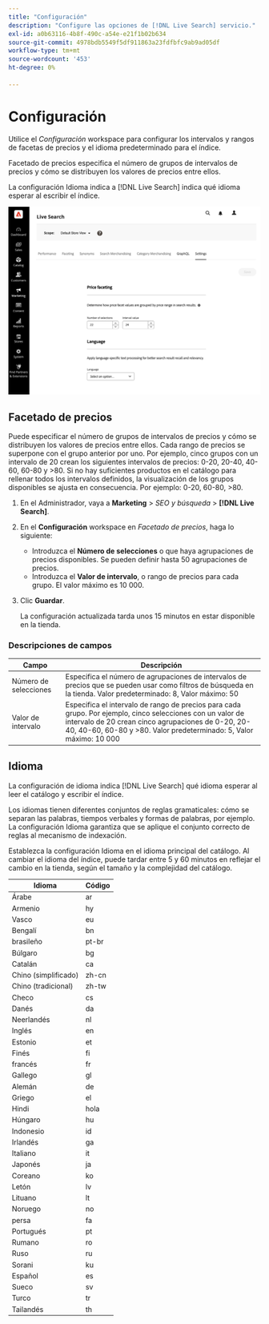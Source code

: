 ```yaml
---
title: "Configuración"
description: "Configure las opciones de [!DNL Live Search] servicio."
exl-id: a0b63116-4b8f-490c-a54e-e21f1b02b634
source-git-commit: 4978bdb5549f5df911863a23fdfbfc9ab9ad05df
workflow-type: tm+mt
source-wordcount: '453'
ht-degree: 0%

---
```


# Configuración

Utilice el *Configuración* workspace para configurar los intervalos y rangos de facetas de precios y el idioma predeterminado para el índice.

Facetado de precios especifica el número de grupos de intervalos de precios y cómo se distribuyen los valores de precios entre ellos.

La configuración Idioma indica a [!DNL Live Search] indica qué idioma esperar al escribir el índice.

![Configuración](assets/settings.png)

## Facetado de precios

Puede especificar el número de grupos de intervalos de precios y cómo se distribuyen los valores de precios entre ellos. Cada rango de precios se superpone con el grupo anterior por uno. Por ejemplo, cinco grupos con un intervalo de 20 crean los siguientes intervalos de precios: 0-20, 20-40, 40-60, 60-80 y >80. Si no hay suficientes productos en el catálogo para rellenar todos los intervalos definidos, la visualización de los grupos disponibles se ajusta en consecuencia. Por ejemplo: 0-20, 60-80, >80.

1. En el Administrador, vaya a **Marketing** > *SEO y búsqueda* > **[!DNL Live Search]**.
1. En el **Configuración** workspace en *Facetado de precios*, haga lo siguiente:
   * Introduzca el **Número de selecciones** o que haya agrupaciones de precios disponibles. Se pueden definir hasta 50 agrupaciones de precios.
   * Introduzca el **Valor de intervalo**, o rango de precios para cada grupo. El valor máximo es 10 000.
1. Clic **Guardar**.

   La configuración actualizada tarda unos 15 minutos en estar disponible en la tienda.

### Descripciones de campos

| Campo | Descripción |
|--- |--- |
| Número de selecciones | Especifica el número de agrupaciones de intervalos de precios que se pueden usar como filtros de búsqueda en la tienda. Valor predeterminado: 8, Valor máximo: 50 |
| Valor de intervalo | Especifica el intervalo de rango de precios para cada grupo. Por ejemplo, cinco selecciones con un valor de intervalo de 20 crean cinco agrupaciones de 0-20, 20-40, 40-60, 60-80 y >80. Valor predeterminado: 5, Valor máximo: 10 000 |

## Idioma

La configuración de idioma indica [!DNL Live Search] qué idioma esperar al leer el catálogo y escribir el índice.

Los idiomas tienen diferentes conjuntos de reglas gramaticales: cómo se separan las palabras, tiempos verbales y formas de palabras, por ejemplo.
La configuración Idioma garantiza que se aplique el conjunto correcto de reglas al mecanismo de indexación.

Establezca la configuración Idioma en el idioma principal del catálogo. Al cambiar el idioma del índice, puede tardar entre 5 y 60 minutos en reflejar el cambio en la tienda, según el tamaño y la complejidad del catálogo.

| Idioma | Código |
|----|----|
| Árabe | ar |
| Armenio | hy |
| Vasco | eu |
| Bengalí | bn |
| brasileño | pt-br |
| Búlgaro | bg |
| Catalán | ca |
| Chino (simplificado) | zh-cn |
| Chino (tradicional) | zh-tw |
| Checo | cs |
| Danés | da |
| Neerlandés | nl |
| Inglés | en |
| Estonio | et |
| Finés | fi |
| francés | fr |
| Gallego | gl |
| Alemán | de |
| Griego | el |
| Hindi | hola |
| Húngaro | hu |
| Indonesio | id |
| Irlandés | ga |
| Italiano | it |
| Japonés | ja |
| Coreano | ko |
| Letón | lv |
| Lituano | lt |
| Noruego | no |
| persa | fa |
| Portugués | pt |
| Rumano | ro |
| Ruso | ru |
| Sorani | ku |
| Español | es |
| Sueco | sv |
| Turco | tr |
| Tailandés | th |
